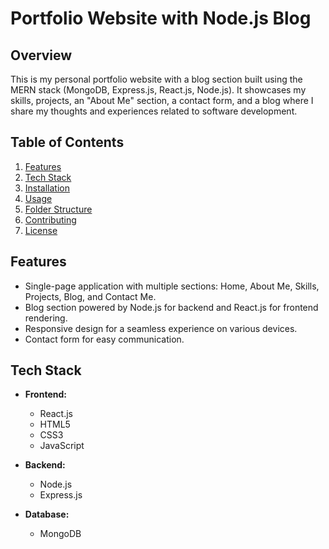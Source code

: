 
# Portfolio Website with Node.js Blog

## Overview
This is my personal portfolio website with a blog section built using the MERN stack (MongoDB, Express.js, React.js, Node.js). It showcases my skills, projects, an "About Me" section, a contact form, and a blog where I share my thoughts and experiences related to software development.

## Table of Contents
1. [Features](#features)
2. [Tech Stack](#tech-stack)
3. [Installation](#installation)
4. [Usage](#usage)
5. [Folder Structure](#folder-structure)
6. [Contributing](#contributing)
7. [License](#license)

## Features
- Single-page application with multiple sections: Home, About Me, Skills, Projects, Blog, and Contact Me.
- Blog section powered by Node.js for backend and React.js for frontend rendering.
- Responsive design for a seamless experience on various devices.
- Contact form for easy communication.

## Tech Stack
- **Frontend:**
  - React.js
  - HTML5
  - CSS3
  - JavaScript

- **Backend:**
  - Node.js
  - Express.js

- **Database:**
  - MongoDB


